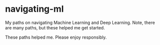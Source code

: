 # navigating-ml

My paths on navigating Machine Learning and Deep Learning.  Note, there are many paths, but these helped me get started.

These paths helped me.  Please enjoy responsibly.